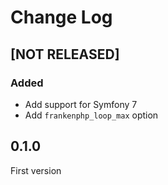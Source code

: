 # Change Log

## [NOT RELEASED]

### Added

- Add support for Symfony 7
- Add `frankenphp_loop_max` option

## 0.1.0

First version
